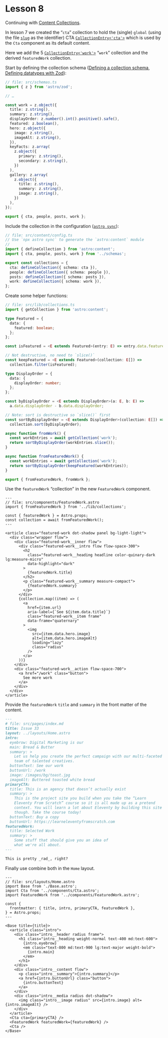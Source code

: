 # Lesson 8

Continuing with [Content Collections](https://docs.astro.build/en/guides/content-collections/).

In lesson 7 we created the “`cta`” collection to hold the (single) `global` (using the file [`slug`](https://docs.astro.build/en/reference/api-reference/#slug) as the identifier) CTA [`CollectionEntry<'cta'>`](https://docs.astro.build/en/reference/api-reference/#collection-entry-type) which is used by the `Cta` component as its default content.

Here we add the 5 [`CollectionEntry<'work'>`](https://docs.astro.build/en/reference/api-reference/#collection-entry-type) “`work`” collection and the derived `featuredWork` collection.

Start by defining the collection schema ([Defining a collection schema](https://docs.astro.build/en/guides/content-collections/#defining-a-collection-schema), [Defining datatypes with Zod](https://docs.astro.build/en/guides/content-collections/#defining-datatypes-with-zod)):

```TypeScript
// file: src/schemas.ts
import { z } from 'astro/zod';

// …

const work = z.object({
  title: z.string(),
  summary: z.string(),
  displayOrder: z.number().int().positive().safe(),
  featured: z.boolean(),
  hero: z.object({
    image: z.string(),
    imageAlt: z.string(),
  }),
  keyFacts: z.array(
    z.object({
      primary: z.string(),
      secondary: z.string(),
    })
  ),
  gallery: z.array(
    z.object({
      title: z.string(),
      summary: z.string(),
      image: z.string(),
    })
  ),
});

export { cta, people, posts, work };
```

Include the collection in the configuration ([`astro sync`](https://docs.astro.build/en/reference/cli-reference/#astro-sync)):

```TypeScript
// file: src/content/config.ts
// Use `npx astro sync` to generate the `astro:content` module
//
import { defineCollection } from 'astro:content';
import { cta, people, posts, work } from '../schemas';

export const collections = {
  cta: defineCollection({ schema: cta }),
  people: defineCollection({ schema: people }),
  posts: defineCollection({ schema: posts }),
  work: defineCollection({ schema: work }),
};
```

Create some helper functions:

```TypeScript
// file: src/lib/collections.ts
import { getCollection } from 'astro:content';

type Featured = {
  data: {
    featured: boolean;
  };
};

const isFeatured = <E extends Featured>(entry: E) => entry.data.featured;

// Not destructive, no need to `slice()`
const keepFeatured = <E extends Featured>(collection: E[]) =>
  collection.filter(isFeatured);

type DisplayOrder = {
  data: {
    displayOrder: number;
  };
};

const byDisplayOrder = <E extends DisplayOrder>(a: E, b: E) =>
  a.data.displayOrder - b.data.displayOrder;

// Note: sort is destructive so `slice()` first
const sortByDisplayOrder = <E extends DisplayOrder>(collection: E[]) =>
  collection.sort(byDisplayOrder);

async function fromWork() {
  const workEntries = await getCollection('work');
  return sortByDisplayOrder(workEntries.slice());
}

async function fromFeaturedWork() {
  const workEntries = await getCollection('work');
  return sortByDisplayOrder(keepFeatured(workEntries));
}

export { fromFeaturedWork, fromWork };
```

Use the `featuredWork` “collection” in the new `FeaturedWork` component.

```Astro
---
// file: src/components/FeaturedWork.astro
import { fromFeaturedWork } from '../lib/collections';

const { featuredWork } = Astro.props;
const collection = await fromFeaturedWork();
---

<article class="featured-work dot-shadow panel bg-light-light">
  <div class="wrapper flow">
    <div class="featured-work__inner flow">
      <div class="featured-work__intro flow flow-space-300">
        <h2
          class="featured-work__heading headline color-quinary-dark lg:measure-micro"
          data-highlight="dark"
        >
          {featuredWork.title}
        </h2>
        <p class="featured-work__summary measure-compact">
          {featuredWork.summary}
        </p>
      </div>
      {collection.map((item) => (
        <a
          href={item.url}
          aria-label={`See ${item.data.title}`}
          class="featured-work__item frame"
          data-frame="quaternary"
        >
          <img
            src={item.data.hero.image}
            alt={item.data.hero.imageAlt}
            loading="lazy"
            class="radius"
          />
        </a>
      ))}
    </div>
    <div class="featured-work__action flow-space-700">
      <a href="/work" class="button">
        See more work
      </a>
    </div>
  </div>
</article>
```

Provide the `featuredWork` `title` and `summary` in the front matter of the content.

```Markdown
---
# file: src/pages/index.md
title: Issue 33
layout: ../layouts/Home.astro
intro:
  eyebrow: Digital Marketing is our
  main: Bread & Butter
  summary: >
    Let us help you create the perfect campaign with our multi-faceted
    team of talented creatives.
  buttonText: See our work
  buttonUrl: /work
  image: /images/bg/toast.jpg
  imageAlt: Buttered toasted white bread
primaryCTA:
  title: This is an agency that doesn’t actually exist
  summary: >
    This is the project site you build when you take the “Learn
    Eleventy From Scratch” course so it is all made up as a pretend
    context. You will learn a lot about Eleventy by building this site
    though. Take the course today!
  buttonText: Buy a copy
  buttonUrl: https://learneleventyfromscratch.com
featuredWork:
  title: Selected Work
  summary: >
    Some stuff that should give you an idea of
    what we're all about.
---

This is pretty _rad_, right?
```

Finally use combine both in the `Home` layout.

```Astro
---
// file: src/layouts/Home.astro
import Base from './Base.astro';
import Cta from '../components/Cta.astro';
import FeaturedWork from '../components/FeaturedWork.astro';

const {
  frontmatter: { title, intro, primaryCTA, featuredWork },
} = Astro.props;
---

<Base title={title}>
  <article class="intro">
    <div class="intro__header radius frame">
      <h1 class="intro__heading weight-normal text-400 md:text-600">
        {intro.eyebrow}
        <em class="text-800 md:text-900 lg:text-major weight-bold">
          {intro.main}
        </em>
      </h1>
    </div>
    <div class="intro__content flow">
      <p class="intro__summary">{intro.summary}</p>
      <a href={intro.buttonUrl} class="button">
        {intro.buttonText}
      </a>
    </div>
    <div class="intro__media radius dot-shadow">
      <img class="intro__image radius" src={intro.image} alt={intro.imageAlt} />
    </div>
  </article>
  <Cta cta={primaryCTA} />
  <FeaturedWork featuredWork={featuredWork} />
  <Cta />
</Base>
```
